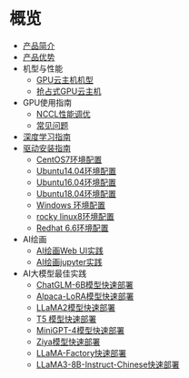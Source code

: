 # 概览


* [产品简介](/gpu/introduction)
* [产品优势](/gpu/advantage)
* 机型与性能
    * [GPU云主机机型](/gpu/type)
    * [抢占式GPU云主机](/gpu/Spotinstance_gpu)
* GPU使用指南
    * [NCCL性能调优](/gpu/user_guide/nccl_performance_tuning)
    * [常见问题](/gpu/user_guide/faq)
* [深度学习指南](/gpu/practice)
* [驱动安装指南](/gpu/operation/index)
    * [CentOS7环境配置](/gpu/operation/centos7_cuda)
    * [Ubuntu14.04环境配置](/gpu/operation/ubuntu14_cuda)
    * [Ubuntu16.04环境配置](/gpu/operation/ubuntu16_cuda)
    * [Ubuntu18.04环境配置](/gpu/operation/ubuntu18_cuda)
    * [Windows 环境配置](/gpu/operation/Windows_cuda)
    * [rocky linux8环境配置](/gpu/operation/RockyLinux8_cuda)
    * [Redhat 6.6环境配置](/gpu/operation/redhat6.6_cuda)
*  AI绘画
    * [AI绘画Web UI实践](/gpu/practice/stable_diffusion_webui)
    * [AI绘画jupyter实践](/gpu/practice/stable_diffusion)
*  AI大模型最佳实践
    * [ChatGLM-6B模型快速部署](/gpu/practice/ChatGLM)
    * [Alpaca-LoRA模型快速部署](/gpu/practice/Alpaca-LoRA)
    * [LLaMA2模型快速部署](/gpu/practice/LLaMA2)
    * [T5 模型快速部署](/gpu/practice/T5) 
    * [MiniGPT-4模型快速部署](/gpu/practice/MiniGPT4)
    * [Ziya模型快速部署](/gpu/practice/Ziya)
    * [LLaMA-Factory快速部署](/gpu/practice/LLaMA-Factory)
    * [LLaMA3-8B-Instruct-Chinese快速部署](/gpu/practice/Llama3-8B-Instruct-Chinese)

    

